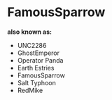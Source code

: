 # FamousSparrow

**also known as:**
- UNC2286
- GhostEmperor
- Operator Panda
- Earth Estries
- FamousSparrow
- Salt Typhoon
- RedMike
